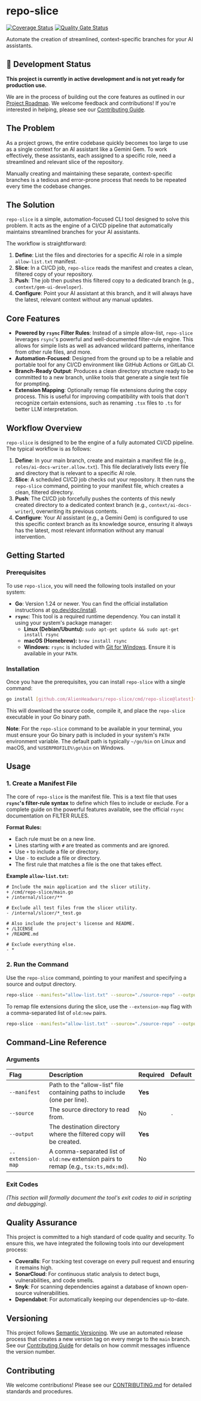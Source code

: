 # repo-slice

[![Coverage Status](https://coveralls.io/repos/github/AlienHeadWars/repo-slice/badge.svg)](https://coveralls.io/github/AlienHeadWars/repo-slice) [![Quality Gate Status](https://sonarcloud.io/api/project_badges/measure?project=AlienHeadWars_repo-slice&metric=alert_status)](https://sonarcloud.io/summary/new_code?id=AlienHeadWars_repo-slice)

Automate the creation of streamlined, context-specific branches for your AI assistants.

## 🚧 Development Status

**This project is currently in active development and is not yet ready for production use.**

We are in the process of building out the core features as outlined in our [Project Roadmap](ROADMAP.md). We welcome feedback and contributions! If you're interested in helping, please see our [Contributing Guide](CONTRIBUTING.md).

## The Problem

As a project grows, the entire codebase quickly becomes too large to use as a single context for an AI assistant like a Gemini Gem. To work effectively, these assistants, each assigned to a specific role, need a streamlined and relevant slice of the repository.

Manually creating and maintaining these separate, context-specific branches is a tedious and error-prone process that needs to be repeated every time the codebase changes.

## The Solution

`repo-slice` is a simple, automation-focused CLI tool designed to solve this problem. It acts as the engine of a CI/CD pipeline that automatically maintains streamlined branches for your AI assistants.

The workflow is straightforward:
1.  **Define**: List the files and directories for a specific AI role in a simple `allow-list.txt` manifest.
2.  **Slice**: In a CI/CD job, `repo-slice` reads the manifest and creates a clean, filtered copy of your repository.
3.  **Push**: The job then pushes this filtered copy to a dedicated branch (e.g., `context/gem-ui-developer`).
4.  **Configure**: Point your AI assistant at this branch, and it will always have the latest, relevant context without any manual updates.

## Core Features

* **Powered by `rsync` Filter Rules**: Instead of a simple allow-list, `repo-slice` leverages `rsync`'s powerful and well-documented filter-rule engine. This allows for simple lists as well as advanced wildcard patterns, inheritance from other rule files, and more.
* **Automation-Focused**: Designed from the ground up to be a reliable and portable tool for any CI/CD environment like GitHub Actions or GitLab CI.
* **Branch-Ready Output**: Produces a clean directory structure ready to be committed to a new branch, unlike tools that generate a single text file for prompting.
* **Extension Mapping**: Optionally remap file extensions during the copy process. This is useful for improving compatibility with tools that don't recognize certain extensions, such as renaming `.tsx` files to `.ts` for better LLM interpretation.

## Workflow Overview

`repo-slice` is designed to be the engine of a fully automated CI/CD pipeline. The typical workflow is as follows:

1.  **Define**: In your main branch, create and maintain a manifest file (e.g., `roles/ai-docs-writer.allow.txt`). This file declaratively lists every file and directory that is relevant to a specific AI role.
2.  **Slice**: A scheduled CI/CD job checks out your repository. It then runs the `repo-slice` command, pointing to your manifest file, which creates a clean, filtered directory.
3.  **Push**: The CI/CD job forcefully pushes the contents of this newly created directory to a dedicated context branch (e.g., `context/ai-docs-writer`), overwriting its previous contents.
4.  **Configure**: Your AI assistant (e.g., a Gemini Gem) is configured to use this specific context branch as its knowledge source, ensuring it always has the latest, most relevant information without any manual intervention.

## Getting Started

### Prerequisites

To use `repo-slice`, you will need the following tools installed on your system:
* **Go**: Version 1.24 or newer. You can find the official installation instructions at [go.dev/doc/install](https://go.dev/doc/install).
* **`rsync`**: This tool is a required runtime dependency. You can install it using your system's package manager:
    * **Linux (Debian/Ubuntu):** `sudo apt-get update && sudo apt-get install rsync`
    * **macOS (Homebrew):** `brew install rsync`
    * **Windows:** `rsync` is included with [Git for Windows](https://git-scm.com/download/win). Ensure it is available in your `PATH`.

### Installation

Once you have the prerequisites, you can install `repo-slice` with a single command:

```bash
go install [github.com/AlienHeadwars/repo-slice/cmd/repo-slice@latest](https://github.com/AlienHeadwars/repo-slice/cmd/repo-slice@latest)
````

This will download the source code, compile it, and place the `repo-slice` executable in your Go binary path.

**Note**: For the `repo-slice` command to be available in your terminal, you must ensure your Go binary path is included in your system's `PATH` environment variable. The default path is typically `~/go/bin` on Linux and macOS, and `%USERPROFILE%\go\bin` on Windows.

## Usage

### 1\. Create a Manifest File

The core of `repo-slice` is the manifest file. This is a text file that uses **`rsync`'s filter-rule syntax** to define which files to include or exclude. For a complete guide on the powerful features available, see the official `rsync` documentation on FILTER RULES.

**Format Rules:**

  * Each rule must be on a new line.
  * Lines starting with `#` are treated as comments and are ignored.
  * Use `+` to include a file or directory.
  * Use `-` to exclude a file or directory.
  * The first rule that matches a file is the one that takes effect.

**Example `allow-list.txt`:**

```
# Include the main application and the slicer utility.
+ /cmd/repo-slice/main.go
+ /internal/slicer/**

# Exclude all test files from the slicer utility.
- /internal/slicer/*_test.go

# Also include the project's license and README.
+ /LICENSE
+ /README.md

# Exclude everything else.
- *
```

### 2\. Run the Command

Use the `repo-slice` command, pointing to your manifest and specifying a source and output directory.

```bash
repo-slice --manifest="allow-list.txt" --source="./source-repo" --output="./sliced-repo"
```

To remap file extensions during the slice, use the `--extension-map` flag with a comma-separated list of `old:new` pairs.

```bash
repo-slice --manifest="allow-list.txt" --source="./source-repo" --output="./sliced-repo" --extension-map="tsx:ts,mdx:md"
```

## Command-Line Reference

### Arguments

| Flag | Description | Required | Default |
| :--- | :--- | :--- | :--- |
| `--manifest` | Path to the "allow-list" file containing paths to include (one per line). | **Yes** | |
| `--source` | The source directory to read from. | No | `.` |
| `--output` | The destination directory where the filtered copy will be created. | **Yes**| |
| `--extension-map` | A comma-separated list of `old:new` extension pairs to remap (e.g., `tsx:ts,mdx:md`). | No | |

### Exit Codes

*(This section will formally document the tool's exit codes to aid in scripting and debugging).*

## Quality Assurance

This project is committed to a high standard of code quality and security. To ensure this, we have integrated the following tools into our development process:

  * **Coveralls**: For tracking test coverage on every pull request and ensuring it remains high.
  * **SonarCloud**: For continuous static analysis to detect bugs, vulnerabilities, and code smells.
  * **Snyk**: For scanning dependencies against a database of known open-source vulnerabilities.
  * **Dependabot**: For automatically keeping our dependencies up-to-date.

## Versioning

This project follows [Semantic Versioning](https://semver.org/). We use an automated release process that creates a new version tag on every merge to the `main` branch. See our [Contributing Guide](CONTRIBUTING.md#automated-versioning) for details on how commit messages influence the version number.

## Contributing

We welcome contributions! Please see our [CONTRIBUTING.md](CONTRIBUTING.md) for detailed standards and procedures.